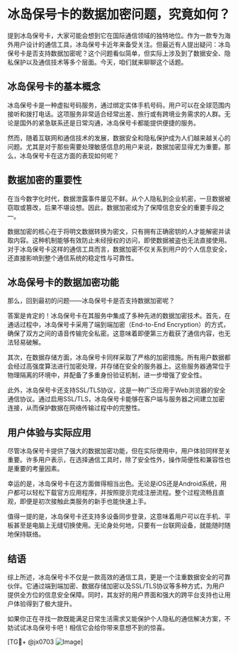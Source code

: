 # 冰岛保号卡的数据加密问题，究竟如何？

提到冰岛保号卡，大家可能会想到它在国际通信领域的独特地位。作为一款专为海外用户设计的通信工具，冰岛保号卡近年来备受关注。但最近有人提出疑问：冰岛保号卡是否支持数据加密呢？这个问题看似简单，但实际上涉及到了数据安全、隐私保护以及通信技术等多个层面。今天，咱们就来聊聊这个话题。

## 冰岛保号卡的基本概念

冰岛保号卡是一种虚拟号码服务，通过绑定实体手机号码，用户可以在全球范围内接听和拨打电话。这项服务非常适合经常出差、旅行或有跨境业务需求的人群。无论是国外的紧急联系还是日常沟通，冰岛保号卡都能提供便捷的服务。

然而，随着互联网和通信技术的发展，数据安全和隐私保护成为人们越来越关心的问题。尤其是对于那些需要处理敏感信息的用户来说，数据加密显得尤为重要。那么，冰岛保号卡在这方面的表现如何呢？

## 数据加密的重要性

在当今数字化时代，数据泄露事件屡见不鲜。从个人隐私到企业机密，一旦数据被窃取或篡改，后果不堪设想。因此，数据加密成为了保障信息安全的重要手段之一。

数据加密的核心在于将明文数据转换为密文，只有拥有正确密钥的人才能解密并读取内容。这种机制能够有效防止未经授权的访问，即使数据被盗也无法直接使用。对于冰岛保号卡这样的通信工具而言，数据加密不仅关系到用户的个人信息安全，还直接影响到整个通信系统的稳定性与可靠性。

## 冰岛保号卡的数据加密功能

那么，回到最初的问题——冰岛保号卡是否支持数据加密呢？

答案是肯定的！冰岛保号卡在其服务中集成了多种先进的数据加密技术。首先，在通话过程中，冰岛保号卡采用了端到端加密（End-to-End Encryption）的方式，确保了双方之间的语音传输完全私密。这意味着即便第三方截获了通信内容，也无法轻易破解。

其次，在数据存储方面，冰岛保号卡同样采取了严格的加密措施。所有用户数据都会经过高强度算法进行加密处理，并存储在安全的服务器上。这些服务器通常位于物理隔离的环境中，并配备了多重身份验证机制，进一步增强了安全性。

此外，冰岛保号卡还支持SSL/TLS协议，这是一种广泛应用于Web浏览器的安全通信协议。通过启用SSL/TLS，冰岛保号卡能够在客户端与服务器之间建立加密连接，从而保护数据在网络传输过程中的完整性。

## 用户体验与实际应用

尽管冰岛保号卡提供了强大的数据加密功能，但在实际使用中，用户体验同样至关重要。许多用户表示，在选择通信工具时，除了安全性外，操作简便性和兼容性也是重要的考量因素。

幸运的是，冰岛保号卡在这方面做得相当出色。无论是iOS还是Android系统，用户都可以轻松下载官方应用程序，并按照提示完成注册流程。整个过程流畅且直观，即便是初次接触此类服务的新手也能快速上手。

值得一提的是，冰岛保号卡还支持多设备同步登录，这意味着用户可以在手机、平板甚至是电脑上无缝切换使用。无论身处何地，只要有一台联网设备，就能随时随地保持联络。

## 结语

综上所述，冰岛保号卡不仅是一款高效的通信工具，更是一个注重数据安全的可靠伙伴。它通过端到端加密、数据存储加密以及SSL/TLS协议等多种方式，为用户提供全方位的信息安全保障。同时，其友好的用户界面和强大的跨平台支持也让用户体验得到了极大提升。

如果你正在寻找一款既能满足日常生活需求又能保护个人隐私的通信解决方案，不妨试试冰岛保号卡吧！相信它会给你带来意想不到的惊喜。

[TG💪+ @jx0703 ![Image](https://github.com/user-attachments/assets/dbca1d08-cadb-493c-b0ec-ad6f7a83f270)]